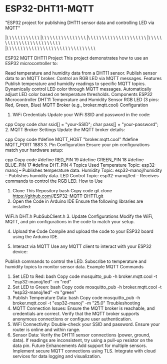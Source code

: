 # ESP32-DHT11-MQTT
 "ESP32 project for publishing DHT11 sensor data and controlling LED via MQTT"

|\ \ \ \ \ \ \ \ \ \ \ \ 
|\ \ \ \ \ \ \ \ \ \ \ \ \ \ \ \ 
|\ \ \ \ \ \ \ \ \ \ \ \ \  \ \ \ \ \ \ \ \ 
|\ \ \ \ \ \ \ \ \ \ \ \ \ \ \ \ \ \ \ \ \ \ \ \ \ \
|\ \ \ \ \ \ \ \ \ \ \ \ \ \ \ \ \ \ \ \ \ \ \ \ \ \ \ \ \ \ \ \

ESP32 MQTT DHT11 Project
This project demonstrates how to use an ESP32 microcontroller to:

Read temperature and humidity data from a DHT11 sensor.
Publish sensor data to an MQTT broker.
Control an RGB LED via MQTT messages.
Features
Publish temperature and humidity readings to specific MQTT topics.
Dynamically control LED color through MQTT messages.
Automatically adjust LED color based on temperature thresholds.
Components
ESP32 Microcontroller
DHT11 Temperature and Humidity Sensor
RGB LED (3 pins: Red, Green, Blue)
MQTT Broker (e.g., broker.mqtt.cool)
Configuration
1. WiFi Credentials
Update your WiFi SSID and password in the code:

cpp
Copy code
char ssid[] = "your-SSID";
char pass[] = "your-password";
2. MQTT Broker Settings
Update the MQTT broker details:

cpp
Copy code
#define MQTT_HOST "broker.mqtt.cool"
#define MQTT_PORT 1883
3. Pin Configuration
Ensure your pin configurations match your hardware setup:

cpp
Copy code
#define RED_PIN 19
#define GREEN_PIN 18
#define BLUE_PIN 17
#define DHT_PIN 4
Topics Used
Temperature Topic: esp32-manoj – Publishes temperature data.
Humidity Topic: esp32-manoj/humidity – Publishes humidity data.
LED Control Topic: esp32-manoj/led – Receives commands to control the RGB LED.
How to Use
1. Clone This Repository
bash
Copy code
git clone https://github.com/<your-username>/ESP32-MQTT-DHT11.git
2. Open the Code in Arduino IDE
Ensure the following libraries are installed:

WiFi.h
DHT.h
PubSubClient.h
3. Update Configurations
Modify the WiFi, MQTT, and pin configurations in the code to match your setup.

4. Upload the Code
Compile and upload the code to your ESP32 board using the Arduino IDE.

5. Interact via MQTT
Use any MQTT client to interact with your ESP32 device:

Publish commands to control the LED.
Subscribe to temperature and humidity topics to monitor sensor data.
Example MQTT Commands
1. Set LED to Red:
bash
Copy code
mosquitto_pub -h broker.mqtt.cool -t "esp32-manoj/led" -m "red"
2. Set LED to Green:
bash
Copy code
mosquitto_pub -h broker.mqtt.cool -t "esp32-manoj/led" -m "green"
3. Publish Temperature Data:
bash
Copy code
mosquitto_pub -h broker.mqtt.cool -t "esp32-manoj" -m "25.0"
Troubleshooting
1. MQTT Connection Issues:
Ensure the MQTT broker is reachable, and credentials are correct.
Verify that the MQTT broker supports anonymous connections or configure user authentication.
2. WiFi Connectivity:
Double-check your SSID and password.
Ensure your router is online and within range.
3. Sensor Data:
Verify the DHT11 sensor connections (power, ground, data).
If readings are inconsistent, try using a pull-up resistor on the data pin.
Future Enhancements
Add support for multiple sensors.
Implement secure MQTT connections using TLS.
Integrate with cloud services for data logging and visualization.
